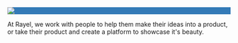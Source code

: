 
<div style="background-color: #337AB7;">
    <img src="http://RunningWagon.github.io/consultingSite/logo.svg">
</div>


At Rayel, we work with people to help them make their ideas into a product, or take their product and create a platform to showcase it's beauty.